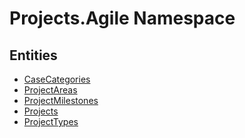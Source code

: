 ﻿---
uid: Projects.Agile
---
# Projects.Agile Namespace

## Entities
- [CaseCategories](Projects.Agile.CaseCategories.md)  
- [ProjectAreas](Projects.Agile.ProjectAreas.md)  
- [ProjectMilestones](Projects.Agile.ProjectMilestones.md)  
- [Projects](Projects.Agile.Projects.md)  
- [ProjectTypes](Projects.Agile.ProjectTypes.md)  

